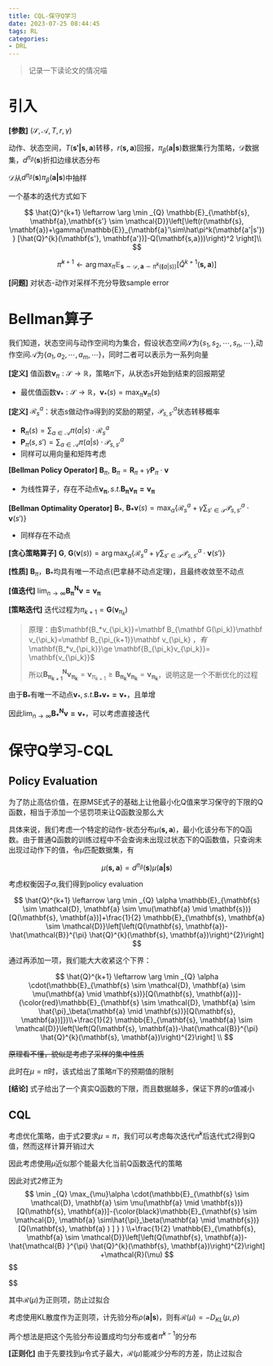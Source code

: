```yaml
---
title: CQL-保守Q学习
date: 2023-07-25 08:44:45
tags: RL
categories:
- DRL
---
```

> 记录一下读论文的情况喵
# 引入

**[参数]** $(\mathcal{S,A},T,r,\gamma)$

动作、状态空间，$T(\mathbf{s'|s,a})$转移，$r(\mathbf{s,a})$回报，$\pi_\beta(\mathbf{a|s})$数据集行为策略，$\mathcal{D}$数据集，$d^{\pi_\beta}(\mathbf{s})$折扣边缘状态分布

$\mathcal{D}$从$d^{\pi_\beta}(\mathbf{s})\pi_\beta(\mathbf{a|s})$中抽样

一个基本的迭代方式如下


$$
\hat{Q}^{k+1} \leftarrow \arg \min _{Q} \mathbb{E}_{\mathbf{s}, \mathbf{a},\mathbf{s'} \sim \mathcal{D}}\left[\left(r(\mathbf{s}, \mathbf{a})+\gamma{\mathbb{E}}_{\mathbf{a}'\sim\hat\pi^k(\mathbf{a'|s'})} [\hat{Q}^{k}(\mathbf{s'}, \mathbf{a'})]-Q(\mathbf{s,a}))\right)^2 \right]\\
$$

$$
\hat \pi^{k+1}\leftarrow \arg \max _{\pi} \mathbb{E}_{\mathbf{s}\sim \mathcal{D},\mathbf{a}\sim\pi^k(\mathbf(a|s))}[\hat Q^{k+1}(\mathbf{s,a})]
$$

**[问题]** 对状态-动作对采样不充分导致sample error

<!-- more -->

# Bellman算子

我们知道，状态空间与动作空间均为集合，假设状态空间$\mathcal{S}$为$\{s_1,s_2,\cdots,s_n,\cdots\}$,动作空间$\mathcal{A}$为$\{a_1,a_2,\cdots,a_m,\cdots \}$，同时二者可以表示为一系列向量



**\[定义]** 值函数$\mathbf v_\pi:\mathcal S \rightarrow \mathbb R$，策略$\pi$下，从状态s开始到结束的回报期望

- 最优值函数$\mathbf v_*:\mathcal S \rightarrow \mathbb R$，$\mathbf v_*(s)=\max_\pi\mathbf v_\pi(s)$

**[定义]** $\mathcal R^a_s$：状态s做动作a得到的奖励的期望，$\mathcal P^a_{s,s'}$状态转移概率

- $\mathbf R_\pi(s)=\sum_{a\in\mathcal A}\pi(a|s)\cdot\mathcal R^a_s$
- $\mathbf P_\pi(s,s')=\sum_{a\in\mathcal A}\pi(a|s)\cdot\mathcal P ^a_{s,s'}$
- 同样可以用向量和矩阵考虑

**[Bellman Policy Operator]** $\mathbf B_\pi,$ $\mathbf B_\pi=\mathbf R_\pi + \gamma\mathbf P_\pi\cdot\mathbf v$

- 为线性算子，存在不动点$\mathbf{v_\pi},s.t.\mathbf{B_\pi v_\pi=v_\pi}$

**[Bellman Optimality Operator]** $\mathbf B_*,$ $\mathbf {B_*v}(s)=\max _a\{\mathcal R^a_s+\gamma\sum_{s'\in\mathcal S}\mathcal P^a_{s,s'}\cdot\mathbf v(s')\}$

- 同样存在不动点

**[贪心策略算子]** $\mathbf G,$ $\mathbf {G}(\mathbf v(s))=\arg\max _a\{\mathcal R^a_s+\gamma\sum_{s'\in\mathcal S}\mathcal P^a_{s,s'}\cdot\mathbf v(s')\}$

**[性质]** $\mathbf B_\pi，\mathbf B_*$均具有唯一不动点(巴拿赫不动点定理)，且最终收敛至不动点

**[值迭代]** $\lim_{n\rightarrow\infty}\mathbf{B^N_\pi} \mathbf{v=v_\pi}$


**[策略迭代]** 迭代过程为$\pi_{k+1}=\mathbf G(\mathbf v_{\pi_k})$

> 原理：由$\mathbf{B_*v_{\pi_k}}=\mathbf B_{\mathbf G(\pi_k)}\mathbf v_{\pi_k}=\mathbf B_{\pi_{k+1}}\mathbf v_{\pi_k} $，有$\mathbf{B_*v_{\pi_k}}\ge \mathbf{B_{\pi_k}v_{\pi_k}}= \mathbf{v_{\pi_k}}$
>
> 所以$\mathbf{B^N_{\pi_{k+1}}v_{\pi_k}}=\mathbf v_{\pi_{k+1}}\ge \mathbf{B_{\pi_k}v_{\pi_k}}= \mathbf{v_{\pi_k}}$，说明这是一个不断优化的过程

由于$\mathbf B_*$有唯一不动点$\mathbf v_*,s.t.\mathbf {B_*v_*=v_*}$，且单增

因此$\lim_{n\rightarrow\infty}\mathbf{B^N_*} \mathbf{v=v_*}$，可以考虑直接迭代



# 保守Q学习-CQL

## Policy Evaluation

为了防止高估价值，在原MSE式子的基础上让他最小化Q值来学习保守的下限的Q函数，相当于添加一个惩罚项来让Q函数没那么大

具体来说，我们考虑一个特定的动作-状态分布$\mu(\mathbf{s,a})$，最小化该分布下的Q函数。由于普通Q函数的训练过程中不会查询未出现过状态下的Q函数值，只查询未出现过动作下的值，令$\mu$匹配数据集，有

$$
\mu{(\mathbf{s,a})}=d^{\pi_\beta}(\mathbf{s})\mu(\mathbf{a|s})
$$

考虑权衡因子$\alpha$,我们得到policy evaluation

$$
\hat{Q}^{k+1} \leftarrow \arg \min _{Q} \alpha \mathbb{E}_{\mathbf{s} \sim \mathcal{D}, \mathbf{a} \sim \mu(\mathbf{a} \mid \mathbf{s})}[Q(\mathbf{s}, \mathbf{a})]+\frac{1}{2} \mathbb{E}_{\mathbf{s}, \mathbf{a} \sim \mathcal{D}}\left[\left(Q(\mathbf{s}, \mathbf{a})-\hat{\mathcal{B}}^{\pi} \hat{Q}^{k}(\mathbf{s}, \mathbf{a})\right)^{2}\right] 
$$

通过再添加一项，我们能大大收紧这个下界：

$$
\hat{Q}^{k+1} \leftarrow \arg \min _{Q} \alpha \cdot(\mathbb{E}_{\mathbf{s} \sim \mathcal{D}, \mathbf{a} \sim \mu(\mathbf{a} \mid \mathbf{s})}[Q(\mathbf{s}, \mathbf{a})]-{\color{red}\mathbb{E}_{\mathbf{s} \sim \mathcal{D}, \mathbf{a} \sim \hat{\pi}_\beta(\mathbf{a} \mid \mathbf{s})}[Q(\mathbf{s}, \mathbf{a})]})\\+\frac{1}{2} \mathbb{E}_{\mathbf{s}, \mathbf{a} \sim \mathcal{D}}\left[\left(Q(\mathbf{s}, \mathbf{a})-\hat{\mathcal{B}}^{\pi} \hat{Q}^{k}(\mathbf{s}, \mathbf{a})\right)^{2}\right] \\
$$

~~原理看不懂，貌似是考虑了采样的集中性质~~

此时在$\mu=\pi$时，该式给出了策略$\pi$下的预期值的限制

**[结论]** 式子给出了一个真实Q函数的下限，而且数据越多，保证下界的$\alpha$值减小

## CQL

考虑优化策略，由于式2要求$\mu=\pi$，我们可以考虑每次迭代$\hat\pi^k$后迭代式2得到Q值，然而这样计算开销过大

因此考虑使用$\mu$近似那个能最大化当前Q函数迭代的策略

因此对式2修正为
$$
\min _{Q} \max_{\mu}\alpha \cdot(\mathbb{E}_{\mathbf{s} \sim \mathcal{D}, \mathbf{a} \sim \mu(\mathbf{a} \mid \mathbf{s})}[Q(\mathbf{s}, \mathbf{a})]-{\color{black}\mathbb{E}_{\mathbf{s} \sim \mathcal{D}, \mathbf{a} \sim\hat{\pi}_\beta(\mathbf{a} \mid \mathbf{s})}[Q(\mathbf{s}, \mathbf{a} ) ] } ) \\+\frac{1}{2} \mathbb{E}_{\mathbf{s}, \mathbf{a} \sim \mathcal{D}}\left[\left(Q(\mathbf{s}, \mathbf{a})-\hat{\mathcal{B} }^{\pi} \hat{Q}^{k}(\mathbf{s}, \mathbf{a})\right)^{2}\right] +\mathcal{R}(\mu)
$$
$$

$$

其中$\mathcal{R}(\mu)$为正则项，防止过拟合

考虑使用KL散度作为正则项，计先验分布$\rho(\mathbf{a|s})$，则有$\mathcal R(\mu)=-D_{KL}(\mu,\rho)$

两个想法是把这个先验分布设置成均匀分布或者$\hat\pi^{k-1}$的分布

**[正则化]** 由于先要找到$\mu$令式子最大，$\mathcal{R}(\mu)$能减少分布的方差，防止过拟合
